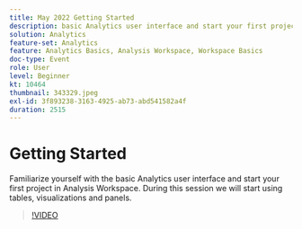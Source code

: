 ```yaml
---
title: May 2022 Getting Started
description: basic Analytics user interface and start your first project in Analysis Workspace, use tables, visualizations and panels
solution: Analytics
feature-set: Analytics
feature: Analytics Basics, Analysis Workspace, Workspace Basics
doc-type: Event
role: User
level: Beginner
kt: 10464
thumbnail: 343329.jpeg
exl-id: 3f893238-3163-4925-ab73-abd541582a4f
duration: 2515
---
```

# Getting Started

Familiarize yourself with the basic Analytics user interface and start your first project in Analysis Workspace. During this session we will start using tables, visualizations and panels.

>[!VIDEO](https://video.tv.adobe.com/v/343329/?quality=12&learn=on)
